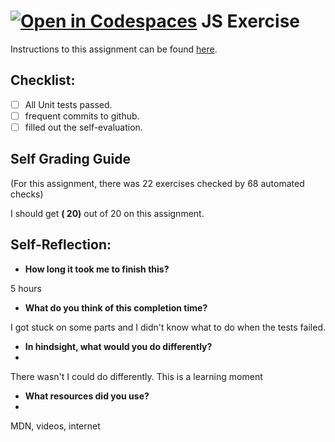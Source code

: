 [![Open in Codespaces](https://classroom.github.com/assets/launch-codespace-7f7980b617ed060a017424585567c406b6ee15c891e84e1186181d67ecf80aa0.svg)](https://classroom.github.com/open-in-codespaces?assignment_repo_id=13449404)
JS Exercise
===================================
Instructions to this assignment can be found [here](https://it3049c.github.io/assignments/js-exercises/).

## Checklist:
- [ ] All Unit tests passed.
- [ ] frequent commits to github.
- [ ] filled out the self-evaluation.

## Self Grading Guide

<!--- Update the following line with your self-grade --->
<!--- Check the Rubric on Canvas for a guideline --->
(For this assignment, there was 22 exercises checked by 68 automated checks)

I should get **( 20)** out of 20 on this assignment.

## Self-Reflection:

- **How long it took me to finish this?**
<!-- Answer below this line -->
5 hours
- **What do you think of this completion time?**
<!-- Answer below this line -->
I got stuck on some parts and I didn't know what to do when the tests failed.
- **In hindsight, what would you do differently?**
- <!-- Answer below this line -->
There wasn't I could do differently. This is a learning moment
- **What resources did you use?**
- <!-- Answer below this line -->
MDN, videos, internet
